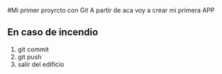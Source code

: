 #Mi primer proyrcto con Git
A partir de aca voy a crear mi primera APP
## En caso de incendio
1. git commit
2. git push
3. salir del edificio